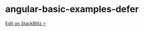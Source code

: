 # angular-basic-examples-defer

[Edit on StackBlitz ⚡️](https://stackblitz.com/edit/angular-basic-examples-ajja1t)